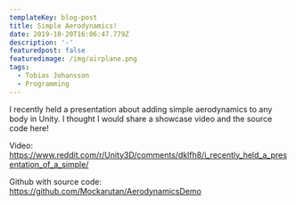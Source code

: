 ```yaml
---
templateKey: blog-post
title: Simple Aerodynamics!
date: 2019-10-20T16:06:47.779Z
description: '-'
featuredpost: false
featuredimage: /img/airplane.png
tags:
  - Tobias Johansson
  - Programming
---
```

I recently held a presentation about adding simple aerodynamics to any body in Unity. I thought I would share a showcase video and the source code here!



Video: https://www.reddit.com/r/Unity3D/comments/dklfh8/i_recently_held_a_presentation_of_a_simple/

Github with source code: https://github.com/Mockarutan/AerodynamicsDemo
